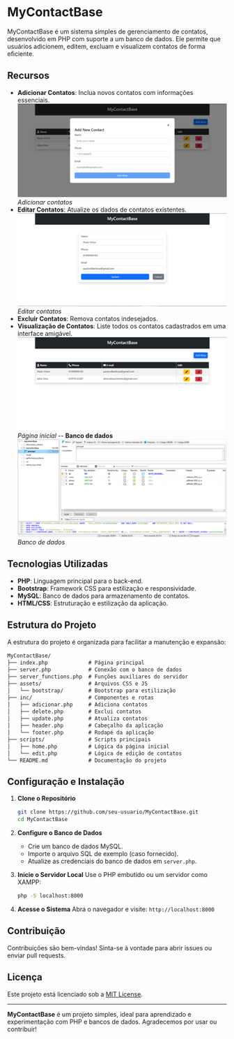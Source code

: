 # MyContactBase

MyContactBase é um sistema simples de gerenciamento de contatos, desenvolvido em PHP com suporte a um banco de dados. Ele permite que usuários adicionem, editem, excluam e visualizem contatos de forma eficiente.

## Recursos

- **Adicionar Contatos**: Inclua novos contatos com informações essenciais.
![Screenshot 1](assets/screenshots/Screenshot_90.png)
*Adicionar contatos*
- **Editar Contatos**: Atualize os dados de contatos existentes.
![Screenshot 1](assets/screenshots/Screenshot_91.png)
*Editar contatos*
- **Excluir Contatos**: Remova contatos indesejados.
- **Visualização de Contatos**: Liste todos os contatos cadastrados em uma interface amigável.
![Screenshot 1](assets/screenshots/Screenshot_89.png)
*Página inicial*
-- **Banco de dados**
![Screenshot 1](assets/screenshots/Screenshot_92.png)
*Banco de dados*

## Tecnologias Utilizadas

- **PHP**: Linguagem principal para o back-end.
- **Bootstrap**: Framework CSS para estilização e responsividade.
- **MySQL**: Banco de dados para armazenamento de contatos.
- **HTML/CSS**: Estruturação e estilização da aplicação.

## Estrutura do Projeto

A estrutura do projeto é organizada para facilitar a manutenção e expansão:

```
MyContactBase/
├── index.php             # Página principal
├── server.php            # Conexão com o banco de dados
├── server_functions.php  # Funções auxiliares do servidor
├── assets/               # Arquivos CSS e JS
│   └── bootstrap/        # Bootstrap para estilização
├── inc/                  # Componentes e rotas
│   ├── adicionar.php     # Adiciona contatos
│   ├── delete.php        # Exclui contatos
│   ├── update.php        # Atualiza contatos
│   ├── header.php        # Cabeçalho da aplicação
│   └── footer.php        # Rodapé da aplicação
├── scripts/              # Scripts principais
│   ├── home.php          # Lógica da página inicial
│   └── edit.php          # Lógica de edição de contatos
└── README.md             # Documentação do projeto
```

## Configuração e Instalação

1. **Clone o Repositório**
   ```bash
   git clone https://github.com/seu-usuario/MyContactBase.git
   cd MyContactBase
   ```

2. **Configure o Banco de Dados**
   - Crie um banco de dados MySQL.
   - Importe o arquivo SQL de exemplo (caso fornecido).
   - Atualize as credenciais do banco de dados em `server.php`.

3. **Inicie o Servidor Local**
   Use o PHP embutido ou um servidor como XAMPP:
   ```bash
   php -S localhost:8000
   ```

4. **Acesse o Sistema**
   Abra o navegador e visite: `http://localhost:8000`

## Contribuição

Contribuições são bem-vindas! Sinta-se à vontade para abrir issues ou enviar pull requests.

## Licença

Este projeto está licenciado sob a [MIT License](LICENSE).

---

**MyContactBase** é um projeto simples, ideal para aprendizado e experimentação com PHP e bancos de dados. Agradecemos por usar ou contribuir!
